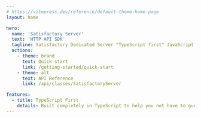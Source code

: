 ```yaml
---
# https://vitepress.dev/reference/default-theme-home-page
layout: home

hero:
  name: 'Satisfactory Server'
  text: 'HTTP API SDK'
  tagline: Satisfactory Dedicated Server "TypeScript first" JavaScript HTTP API SDK docs
  actions:
    - theme: brand
      text: Quick start
      link: /getting-started/quick-start
    - theme: alt
      text: API Reference
      link: /api/classes/SatisfactoryServer

features:
  - title: TypeScript First
    details: Built completely in TypeScript to help you not have to guess or assume the structure of any of the data going to or from the server
---
```

